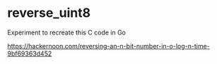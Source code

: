 # reverse_uint8

Experiment to recreate this C code in Go

https://hackernoon.com/reversing-an-n-bit-number-in-o-log-n-time-9bf69363d452
